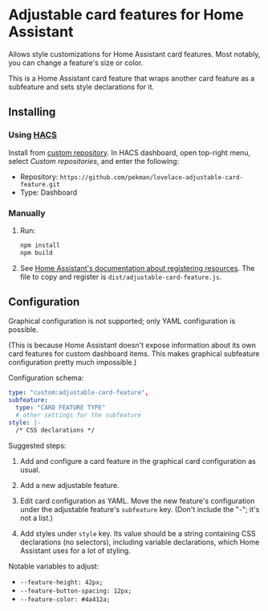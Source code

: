 Adjustable card features for Home Assistant
===========================================

Allows style customizations for Home Assistant card features. Most notably, you
can change a feature's size or color.

This is a Home Assistant card feature that wraps another card feature as a
subfeature and sets style declarations for it.


Installing
----------

### Using [HACS][] ###

Install from [custom repository][hacs-customrepo]. In HACS dashboard, open
top-right menu, select *Custom repositories*, and enter the following:

- Repository: `https://github.com/pekman/lovelace-adjustable-card-feature.git`
- Type: Dashboard

### Manually ###

1. Run:
   ``` sh
   npm install
   npm build
   ```

3. See [Home Assistant's documentation about registering
   resources][hass-resources]. The file to copy and register is
   `dist/adjustable-card-feature.js`.


Configuration
-------------

Graphical configuration is not supported; only YAML configuration is possible.

(This is because Home Assistant doesn't expose information about its own card
features for custom dashboard items. This makes graphical subfeature
configuration pretty much impossible.)

Configuration schema:
``` yaml
type: "custom:adjustable-card-feature",
subfeature:
  type: "CARD FEATURE TYPE"
  # other settings for the subfeature
style: |-
  /* CSS declarations */

```

Suggested steps:

1. Add and configure a card feature in the graphical card configuration as
   usual.

2. Add a new adjustable feature.

3. Edit card configuration as YAML. Move the new feature's configuration under
   the adjustable feature's `subfeature` key. (Don't include the "-"; it's not a
   list.)

3. Add styles under `style` key. Its value should be a string containing CSS
   declarations (no selectors), including variable declarations, which Home
   Assistant uses for a lot of styling.

Notable variables to adjust:
   
- `--feature-height: 42px;`
- `--feature-button-spacing: 12px;`
- `--feature-color: #4a412a;`


[HACS]: https://www.hacs.xyz/
[hacs-customrepo]: https://hacs.xyz/docs/faq/custom_repositories/
[hass-resources]: https://developers.home-assistant.io/docs/frontend/custom-ui/registering-resources
